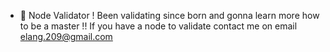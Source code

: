 - 👋  Node Validator !
Been validating since born and gonna learn more how to be a master !! 
If you have a node to validate contact me on email
elang.209@gmail.com
<!---
elangrr/elangrr is a ✨ special ✨ repository because its `README.md` (this file) appears on your GitHub profile.
You can click the Preview link to take a look at your changes.
--->
